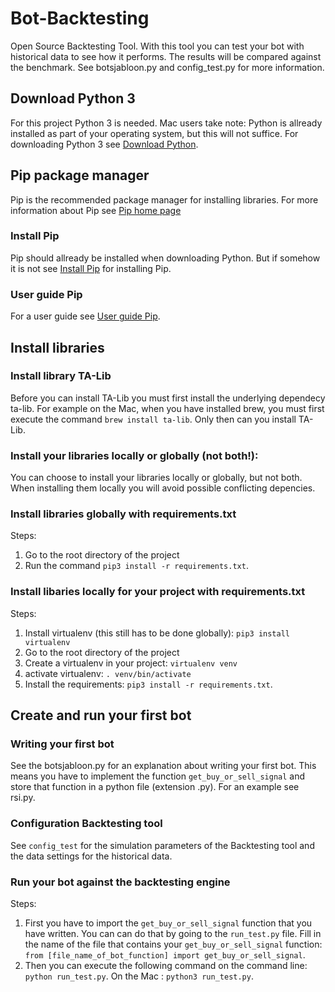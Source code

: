 # Bot-Backtesting
Open Source Backtesting Tool.
With this tool you can test your bot with historical data to see how it performs.
The results will be compared against the benchmark. See botsjabloon.py and config_test.py
for more information.

## Download Python 3
For this project Python 3 is needed. Mac users take note: Python is allready installed 
as part of your operating system, but this will not suffice. 
For downloading Python 3 see [Download Python](https://www.python.org/downloads/).


## Pip package manager
Pip is the recommended package manager for installing libraries. 
For more information about Pip see [Pip home page](https://pypi.org/project/pip/)

### Install Pip
Pip should allready be installed when downloading Python. But if somehow it is not 
see [Install Pip](https://pip.pypa.io/en/stable/installing/) for installing Pip.

### User guide Pip
For a user guide see [User guide Pip](https://pip.pypa.io/en/stable/user_guide/).

## Install libraries

### Install library TA-Lib
Before you can install TA-Lib you must first install the underlying dependecy ta-lib. For example 
on the Mac, when you have installed brew, you must first execute the command `brew install ta-lib`. 
Only then can you install TA-Lib.

### Install your libraries locally or globally (not both!):
You can choose to install your libraries locally or globally, but not both. When
installing them locally you will avoid possible conflicting depencies.

### Install libraries globally with requirements.txt
Steps:
1. Go to the root directory of the project
2. Run the command `pip3 install -r requirements.txt`.

### Install libaries locally for your project with requirements.txt
Steps:
1. Install virtualenv (this still has to be done globally): `pip3 install virtualenv`
2. Go to the root directory of the project
2. Create a virtualenv in your project: `virtualenv venv`
3. activate virtualenv: `. venv/bin/activate`
4. Install the requirements: `pip3 install -r requirements.txt`.

## Create and run your first bot

### Writing your first bot
See the botsjabloon.py for an explanation about writing your first bot. 
This means you have to implement the function `get_buy_or_sell_signal` and store that 
function in a python file (extension .py). For an example see rsi.py.

### Configuration Backtesting tool
See `config_test` for the simulation parameters of the Backtesting tool and the data settings for 
the historical data. 

### Run your bot against the backtesting engine
Steps:
1. First you have to import the `get_buy_or_sell_signal` function that you have written. 
You can can do that by going to the `run_test.py` file. Fill in the name of the file that contains your 
`get_buy_or_sell_signal` function: `from [file_name_of_bot_function] import get_buy_or_sell_signal`.
2. Then you can execute the following command on the command line: `python run_test.py`. 
On the Mac : `python3 run_test.py`.
